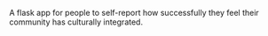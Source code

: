 A flask app for people to self-report how successfully they feel their community has culturally integrated. 
